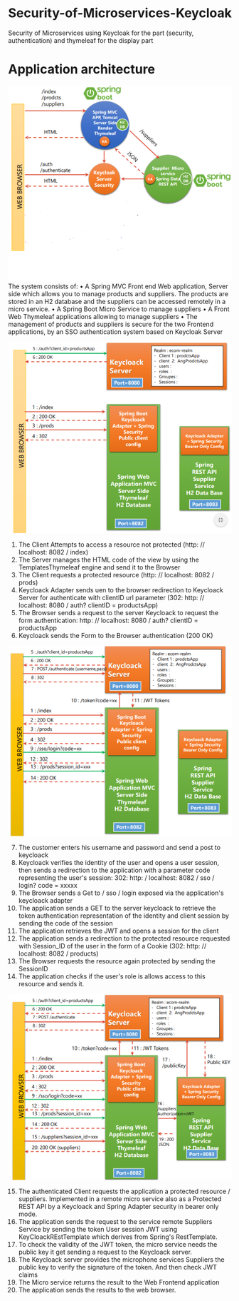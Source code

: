 # Security-of-Microservices-Keycloak
Security of Microservices using Keycloak for the part (security, authentication) and thymeleaf for the display part

# Application architecture

![](img/Capture1.PNG)
The system consists of:
• A Spring MVC Front end Web application, Server side which allows you to manage products and suppliers. The products are stored in an H2 database and the suppliers can be accessed remotely in a micro service.
• A Spring Boot Micro Service to manage suppliers
• A Front Web Thymeleaf applications allowing to manage suppliers
• The management of products and suppliers is secure for the two Frontend applications, by an SSO authentication system based on Keycloak Server

![](img/Capture2.PNG)

1. The Client Attempts to access a resource not protected (http: // localhost: 8082 / index)
2. The Server manages the HTML code of the view by using the TemplatesThymeleaf engine and send it to the Browser
3. The Client requests a protected resource (http: // localhost: 8082 / prods)
4. Keycloack Adapter sends uen to the browser redirection to Keycloack Server for authenticate with clientID url parameter (302: http: // localhost: 8080 / auth? clientID = productsApp)
5. The Browser sends a request to the server Keycloack to request the form authentication: http: // localhost: 8080 / auth? clientID = productsApp
6. Keycloack sends the Form to the Browser authentication (200 OK)

![](img/Capture3.PNG)

7. The customer enters his username and password and send a post to keycloack
8. Keycloack verifies the identity of the user and opens a user session, then sends a redirection to the application with a parameter code representing the user's session: 302: http: / localhost: 8082 / sso / login? code = xxxxx
9. The Browser sends a Get to / sso / login exposed via the application's keycloack adapter
10. The application sends a GET to the server keycloack to retrieve the token authentication representation of the identity and client session by sending the code of the session
11. The application retrieves the JWT and opens a session for the client
12. The application sends a redirection to the protected resource requested with Session_ID of the user in the form of a Cookie (302: http: // localhost: 8082 / products)
13. The Browser requests the resource again protected by sending the SessionID
14. The application checks if the user's role is allows access to this resource and sends it.


![](img/Capture4.PNG)


15. The authenticated Client requests the application a protected resource / suppliers. Implemented in a remote micro service also as a Protected REST API by a Keycloack and Spring Adapter security in bearer only mode.
16. The application sends the request to the service remote Suppliers Service by sending the token User session JWT using KeyCloackREstTemplate which derives from Spring's RestTemplate.
17. To check the validity of the JWT token, the micro service needs the public key it get sending a request to the Keycloack server.
18. The Keycloack server provides the microphone services Suppliers the public key to verify the signature of the token. And then check JWT claims
19. The Micro service returns the result to the Web Frontend application
20. The application sends the results to the web browser.

